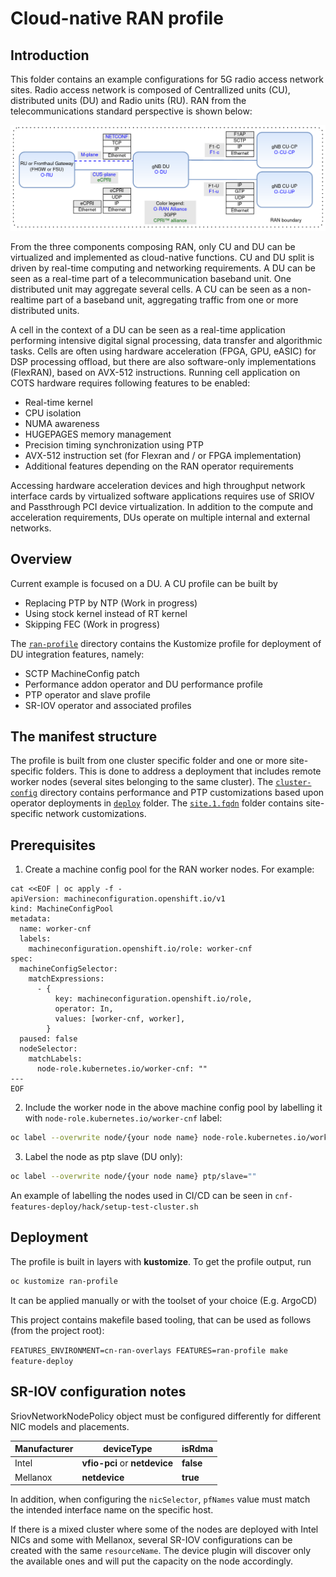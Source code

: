 # Cloud-native RAN profile

## Introduction
This folder contains an example configurations for 5G radio access network sites.
Radio access network is composed of Centrallized units (CU), distributed units (DU) and Radio units (RU).
RAN from the telecommunications standard perspective is shown below:

<img src="images/ran.png">

From the three components composing RAN, only CU and DU can be virtualized and implemented as cloud-native functions.
CU and DU split is driven by real-time computing and networking requirements. A DU can be seen as a real-time part of a telecommunication baseband unit. One distributed unit may aggregate several cells. A CU can be seen as a non-realtime part of a baseband unit, aggregating traffic from one or more distributed units.

A cell in the context of a DU can be seen as a real-time application performing intensive digital signal processing, data transfer and algorithmic tasks. Cells are often using hardware acceleration (FPGA, GPU, eASIC) for DSP processing offload, but there are also software-only implementations (FlexRAN), based on AVX-512 instructions. 
Running cell application on COTS hardware requires following features to be enabled:

- Real-time kernel
- CPU isolation
- NUMA awareness
- HUGEPAGES memory management
- Precision timing synchronization using PTP
- AVX-512 instruction set (for Flexran and / or FPGA implementation)
- Additional features depending on the RAN operator requirements

Accessing hardware acceleration devices and high throughput network interface cards by virtualized software applications requires use of SRIOV and Passthrough PCI device virtualization.
In addition to the compute and acceleration requirements, DUs operate on multiple internal and external networks.

## Overview

Current example is focused on a DU. A CU profile can be built by
- Replacing PTP by NTP (Work in progress)
- Using stock kernel instead of RT kernel
- Skipping FEC (Work in progress)

The [`ran-profile`](ran-profile) directory contains the Kustomize profile for deployment of DU integration features, namely:
- SCTP MachineConfig patch
- Performance addon operator and DU performance profile
- PTP operator and slave profile
- SR-IOV operator and associated profiles

## The manifest structure

The profile is built from one cluster specific folder and one or more site-specific folders. This is done to address a deployment that includes remote worker nodes (several sites belonging to the same cluster).
The [`cluster-config`](ran-profile/cluster-config) directory contains performance and PTP customizations based upon operator deployments in [`deploy`](../feature-configs/deploy) folder.
The [`site.1.fqdn`](site.1.fqdn) folder contains site-specific network customizations.


## Prerequisites

1. Create a machine config pool for the RAN worker nodes. For example:

```
cat <<EOF | oc apply -f -
apiVersion: machineconfiguration.openshift.io/v1
kind: MachineConfigPool
metadata:
  name: worker-cnf
  labels:
    machineconfiguration.openshift.io/role: worker-cnf
spec:
  machineConfigSelector:
    matchExpressions:
      - {
          key: machineconfiguration.openshift.io/role,
          operator: In,
          values: [worker-cnf, worker],
        }
  paused: false
  nodeSelector:
    matchLabels:
      node-role.kubernetes.io/worker-cnf: ""
---
EOF
```

2. Include the worker node in the above machine config pool by labelling it with `node-role.kubernetes.io/worker-cnf` label:

```bash
oc label --overwrite node/{your node name} node-role.kubernetes.io/worker-cnf=""
```
3. Label the node as ptp slave (DU only):

```bash
oc label --overwrite node/{your node name} ptp/slave=""
```

An example of labelling the nodes used in CI/CD can be seen in `cnf-features-deploy/hack/setup-test-cluster.sh`


## Deployment

The profile is built in layers with __kustomize__.
To get the profile output, run 
```bash
oc kustomize ran-profile
```
It can be applied manually or with the toolset of your choice (E.g. ArgoCD)

This project contains makefile based tooling, that can be used as follows (from the project root):

  `FEATURES_ENVIRONMENT=cn-ran-overlays FEATURES=ran-profile make feature-deploy`

## SR-IOV configuration notes
SriovNetworkNodePolicy object must be configured differently for different NIC models and placements. 

| Manufacturer | deviceType | isRdma |
| --- | --- | --- |
| Intel | __vfio-pci__ or __netdevice__ | __false__ |
| Mellanox | __netdevice__ | __true__ |


In addition, when configuring the `nicSelector`, `pfNames` value must match the intended interface name on the specific host.

If there is a mixed cluster where some of the nodes are deployed with Intel NICs and some with Mellanox, several SR-IOV configurations can be created with the same `resourceName`. The device plugin will discover only the available ones and will put the capacity on the node accordingly.